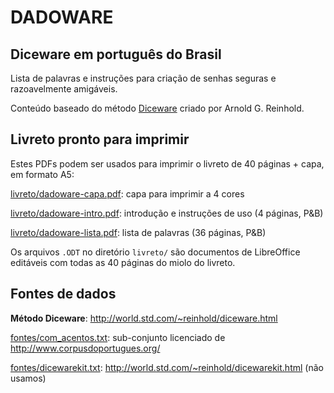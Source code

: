 # DADOWARE

## Diceware em português do Brasil

Lista de palavras e instruções para criação de senhas seguras e razoavelmente amigáveis.

Conteúdo baseado do método [Diceware](http://world.std.com/~reinhold/diceware.html) criado por Arnold G. Reinhold.

## Livreto pronto para imprimir

Estes PDFs podem ser usados para imprimir o livreto de 40 páginas + capa, em formato A5:

[livreto/dadoware-capa.pdf](livreto/dadoware-capa.pdf): capa para imprimir a 4 cores

[livreto/dadoware-intro.pdf](livreto/dadoware-intro.pdf): introdução e instruções de uso (4 páginas, P&B)

[livreto/dadoware-lista.pdf](livreto/dadoware-lista.pdf): lista de palavras (36 páginas, P&B)

Os arquivos `.ODT` no diretório `livreto/` são documentos de LibreOffice editáveis com todas as 40 páginas do miolo do livreto.


## Fontes de dados

**Método Diceware**: http://world.std.com/~reinhold/diceware.html

[fontes/com_acentos.txt](fontes/com_acentos.txt): sub-conjunto licenciado de http://www.corpusdoportugues.org/

[fontes/dicewarekit.txt](fontes/dicewarekit.txt): http://world.std.com/~reinhold/dicewarekit.html (não usamos)

